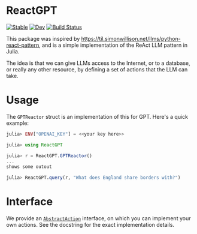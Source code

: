 # ReactGPT

[![Stable](https://img.shields.io/badge/docs-stable-blue.svg)](https://asinghvi17.github.io/ReactGPT.jl/stable/)
[![Dev](https://img.shields.io/badge/docs-dev-blue.svg)](https://asinghvi17.github.io/ReactGPT.jl/dev/)
[![Build Status](https://github.com/asinghvi17/ReactGPT.jl/actions/workflows/CI.yml/badge.svg?branch=main)](https://github.com/asinghvi17/ReactGPT.jl/actions/workflows/CI.yml?query=branch%3Amain)


This package was inspired by https://til.simonwillison.net/llms/python-react-pattern,
and is a simple implementation of the ReAct LLM pattern in Julia. 

The idea is that we can give LLMs access to the Internet, or to a database, 
or really any other resource, by defining a set of actions that the LLM can take.


# Usage

The `GPTReactor` struct is an implementation of this for GPT.  Here's a quick example:
```julia
julia> ENV["OPENAI_KEY"] = <<your key here>>

julia> using ReactGPT

julia> r = ReactGPT.GPTReactor()
...
shows some outout

julia> ReactGPT.query(r, "What does England share borders with?")
```

# Interface

We provide an [`AbstractAction`](@ref) interface, on which you can implement your own actions.  See the docstring for the exact implementation details.
